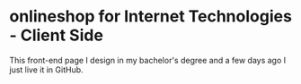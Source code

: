 # onlineshop for Internet Technologies - Client Side

This front-end page I design in my bachelor's degree and a few days ago I just live it in GitHub.
